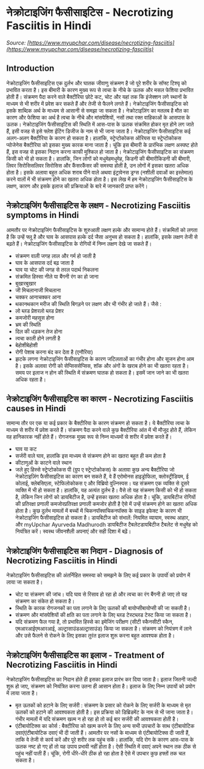 # नेक्रोटाइजिंग फैसीसाइटिस - Necrotizing Fasciitis in Hindi
_Source: [https://www.myupchar.com/disease/necrotizing-fasciitis](https://www.myupchar.com/disease/necrotizing-fasciitis)_

## Introduction
नेक्रोटाइजिंग फैसीसाइटिस एक दुर्लभ और घातक जीवाणु संक्रमण है जो पूरे शरीर के सॉफ्ट टिश्यृ को प्रभावित करता है। इस बीमारी के कारण मुख्य रूप से त्वचा के नीचे के ऊतक और मसल फेशिया प्रभावित होती हैं। संक्रमण पैदा करने वाले बैक्टीरिया छोटे कट, चोट और यहां तक कि इंजेक्शन लगे स्थानों के माध्यम से भी शरीर में प्रवेश कर सकते हैं और तेजी से फैलने लगते हैं। नेक्रोटाइजिंग फैसीसाइटिस को इसके शाब्दिक अर्थ के माध्यम से आसानी से समझा जा सकता है। नेक्रोटाइज़िंग का मतलब है मौत का कारण और ​फेशिया का अर्थ है त्वचा के नीचे और मांसपेशियों, नसों तथा रक्त वाहिकाओं के आसपास के ऊतक। नेक्रोटाइजिंग फैसीसाइटिस की स्थिति में आस-पास के ऊतक संक्रमित होकर मृत होने लग जाते हैं, इसी वजह से इसे फ्लेश ईटिंग डिजीज के नाम से भी जाना जाता है।
नेक्रोटाइजिंग फैसीसाइटिस कई अलग-अलग बैक्टीरिया के कारण हो सकता है। हालांकि, स्ट्रेप्टोकोकस ऑरियस या स्ट्रेप्टोकोकस प्योजेनेस बैक्टीरिया को इसका मुख्य कारक माना जाता है। चूंकि इस बीमारी के प्रारंभिक लक्षण अस्पष्ट होते हैं, इस वजह से इसका निदान करना काफी मुश्किल हो जाता है। नेक्रोटाइजिंग फैसीसाइटिस का संक्रमण किसी को भी हो सकता है। हालांकि, जिन लोगों को मधुमेहमधुमेह, किडनी की बीमारीकिडनी की बीमारी, लिवर सिरोसिसलिवर सिरोसिस और कैंसरकैंसर की समस्या होती है, उन लोगों में इसका खतरा अधिक होता है। इसके अलावा बहुत अधिक शराब पीने वाले अथवा इंट्रावेनस ड्रग्स (नशीली दवाओं का इस्तेमाल) करने वालों में भी संक्रमण होने का खतरा अधिक होता है।
इस लेख में हम नेक्रोटाइजिंग फैसीसाइटिस के लक्षण, कारण और इसके इलाज की प्रक्रियाओं के बारे में जानकारी प्राप्त करेंगे।

## नेक्रोटाइजिंग फैसीसाइटिस के लक्षण - Necrotizing Fasciitis symptoms in Hindi
आमतौर पर नेक्रोटाइजिंग फैसीसाइटिस के शुरुआती लक्षण हल्के और सामान्य होते हैं। संक्रमितों को लगता है कि उन्हें फ्लू है और घाव के आसपास हल्के दर्द जैसा अनुभव हो सकता है। हालांकि, इसके लक्षण तेजी से बढ़ते हैं। नेक्रोटाइजिंग फैसीसाइटिस के रोगियों में निम्न लक्षण देखे जा सकते हैं।
- संक्रमण वाली जगह लाल और गर्म हो जाती है
- घाव के आसपास दर्द बढ़ जाता है
- घाव या चोट की जगह से तरल पदार्थ निकलना
- संक्रमित हिस्सा नीले या बैंगनी रंग का हो जाना
- बुखारबुखार
- जी मिचलानाजी मिचलाना
- चक्कर आनाचक्कर आना
- थकानथकान
मरीज की स्थिति बिगड़ने पर लक्षण और भी गंभीर हो जाते हैं। जैसे :
- लो ब्लड प्रेशरलो ब्लड प्रेशर
- कमजोरी महसूस होना
- भ्रम की स्थिति
- दिल की धड़कन तेज होना
- त्वचा काली होने लगती है
- बेहोशीबेहोशी
- रोगी पेशाब करना बंद कर देता है (एनौरिया)
- झटके लगना
नेक्रोटाइजिंग फैसीसाइटिस के कारण जटिलताओं का गंभीर होना और सूजन होना आम है। इसके अलावा रोगी को सेप्सिससेप्सिस, शॉक और अंगों के खराब होने का भी खतरा रहता है। समय पर इलाज न होन की स्थिति में संक्रमण घातक हो सकता है। इसमें जान जाने का भी खतरा अधिक रहता है।

## नेक्रोटाइजिंग फैसीसाइटिस का कारण - Necrotizing Fasciitis causes in Hindi
सामान्य तौर पर एक या कई प्रकार के बैक्टीरिया के कारण संक्रमण हो सकता है। ये बैक्टीरिया त्वचा के माध्यम से शरीर में प्रवेश करते हैं। संक्रमण पैदा करने वाले कुछ बैक्टीरिया आंत में भी मौजूद होते हैं, लेकिन वह हानिकारक नहीं होते हैं। रोगजनक मुख्य रूप से निम्न माध्यमों से शरीर में प्रवेश करते हैं।
- घाव या कट
- सर्जरी वाले घाव, हालांकि इस माध्यम से संक्रमण होने का खतरा बहुत ही कम होता है
- कीटाणुओं के काटने वाले स्थान
- जले हुए हिस्से
स्ट्रेप्टोकोकस पी (ग्रुप ए स्ट्रेप्टोकोकस) के अलावा कुछ अन्य बैक्टीरिया जो नेक्रोटाइज़िंग फैसीसाइटिस का कारण बन सकते हैं, वे हैं एरोमोनस हाइड्रोफिला, क्लोस्ट्रीडियम, ई कोलाई, क्लेबसिएला, स्टेफिलोकोकस ए और विब्रियो वुल्निस्पस।
यह संक्रमण एक व्यक्ति से दूसरे व्यक्ति में भी हो सकता है। हालांकि, यह अत्यंत दुर्लभ है। वैसे तो यह संक्रमण किसी को भी हो सकता है, लेकिन जिन लोगों को डायबिटीज है, उन्हें इसका खतरा अधिक होता है। चूंकि, डायबिटीज रोगियों की प्रतिरक्षा प्रणाली कमजोरप्रतिरक्षा प्रणाली कमजोर होती है ऐसे में उन्हें संक्रमण होने का खतरा अधिक होता है। कुछ दुर्लभ मामलों में बच्चों में चिकनपॉक्सचिकनपॉक्स के साइड इफेक्ट के कारण भी नेक्रोटाइजिंग फैसीसाइटिस हो सकता है।
डायबिटीज को संभालें: नियमित व्यायाम, स्वस्थ आहार, और myUpchar Ayurveda Madhurodh डायबिटीज टैबलेटडायबिटीज टैबलेट से मधुमेह को नियंत्रित करें। स्वस्थ जीवनशैली अपनाएं और सही दिशा में बढ़ें।


## नेक्रोटाइजिंग फैसीसाइटिस का निदान - Diagnosis of Necrotizing Fasciitis in Hindi
नेक्रोटाइजिंग फैसीसाइटिस की अंतर्निहित समस्या को समझने के लिए कई प्रकार के उपायोंं को प्रयोग में लाया जा सकता है।
- चोट या संक्रमण की जांच। यदि घाव से रिसाव हो रहा हो और त्वचा का रंग बैंगनी हो जाए तो यह संक्रमण का संकेत हो सकता है।
- स्थिति के कारक रोगजनकों का पता लगाने के लिए ऊतकों की बायोप्सीबायोप्सी की जा सकती है।
- संक्रमण और मांसपेशियों की क्षति का पता लगाने के लिए ब्लड टेस्टब्लड टेस्ट किया जा सकता है।
- यदि संक्रमण फैल गया है, तो प्रभावित हिस्से का इमेजिंग परीक्षण (सीटी स्कैनसीटी स्कैन, एमआरआईएमआरआई, अल्ट्रासाउंडअल्ट्रासाउंड) किया जा सकता है।
संक्रमण को नियंत्रण में लाने और उसे फैलने से रोकने के लिए इसका तुरंत इलाज शुरू करना बहुत आवश्यक होता है।

## नेक्रोटाइजिंग फैसीसाइटिस का इलाज - Treatment of Necrotizing Fasciitis in Hindi
नेक्रोटाइजिंग फैसीसाइटिस का निदान होते ही इसका इलाज प्रारंभ कर दिया जाता है। इलाज जितनी जल्दी शुरू हो जाए, संक्रमण को नियंत्रित करना उतना ही आसान होता है। इलाज के लिए निम्न उपायों को प्रयोग में लाया जाता है।
- मृत ऊतकों को हटाने के लिए सर्जरी : संक्रमण के प्रसार को रोकने के लिए सर्जरी के माध्यम से मृत ऊतकों को हटाने की आवश्यकता होती है। इस प्रक्रिया को डिब्रिडमेंट के नाम से भी जाना जाता है। गंभीर मामलों में यदि संक्रमण खत्म न हो रहा हो तो कई बार सर्जरी की आवश्यकता होती है।
- एंटीबायोटिक्स का कोर्स : बैक्टीरिया को खत्म करने के लिए अन्य सभी उपचारों के साथ एंटीबायोटिक दवाएंएंटीबायोटिक दवाएं भी दी जाती हैं। आमतौर पर नसों के माध्यम से एंटीबायोटिक्स दी जाती हैं, ताकि वे तेजी से कार्य करें और पूरे शरीर तक पहुंच सकें। हालांकि, यदि रोग के कारण आस-पास के ऊतक नष्ट हो गए हों तो यह उपाय प्रभावी नहीं होता है। ऐसी स्थिति में दवाएं अपने स्थान तक ठीक से पहुंच नहीं पाती हैं।
चूंकि, रोगी धीरे-धीरे ठीक हो रहा होता है ऐसे में उपचार कुछ हफ्तों तक चल सकता है।

